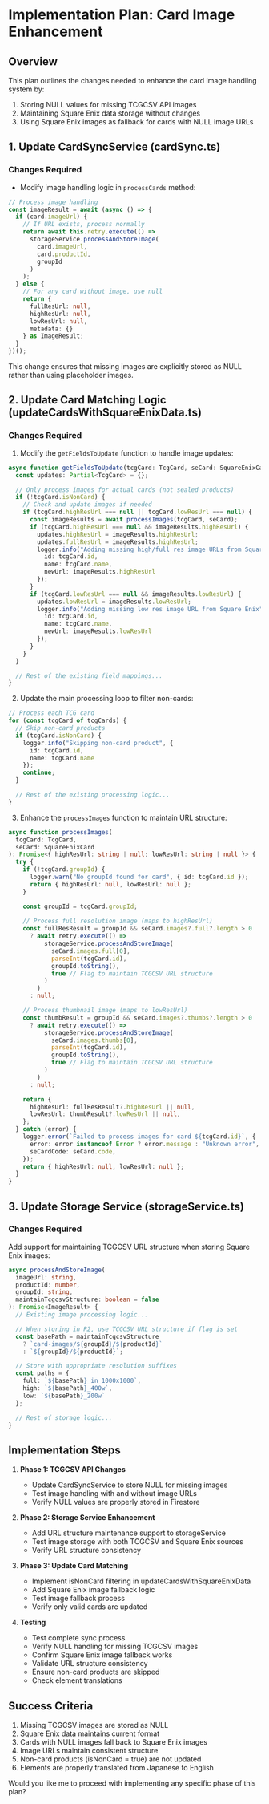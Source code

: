 # Implementation Plan: Card Image Enhancement

## Overview

This plan outlines the changes needed to enhance the card image handling system by:

1. Storing NULL values for missing TCGCSV API images
2. Maintaining Square Enix data storage without changes
3. Using Square Enix images as fallback for cards with NULL image URLs

## 1. Update CardSyncService (cardSync.ts)

### Changes Required

- Modify image handling logic in `processCards` method:

```typescript
// Process image handling
const imageResult = await (async () => {
  if (card.imageUrl) {
    // If URL exists, process normally
    return await this.retry.execute(() =>
      storageService.processAndStoreImage(
        card.imageUrl,
        card.productId,
        groupId
      )
    );
  } else {
    // For any card without image, use null
    return {
      fullResUrl: null,
      highResUrl: null,
      lowResUrl: null,
      metadata: {}
    } as ImageResult;
  }
})();
```

This change ensures that missing images are explicitly stored as NULL rather than using placeholder images.

## 2. Update Card Matching Logic (updateCardsWithSquareEnixData.ts)

### Changes Required

1. Modify the `getFieldsToUpdate` function to handle image updates:

```typescript
async function getFieldsToUpdate(tcgCard: TcgCard, seCard: SquareEnixCard): Promise<Partial<TcgCard>> {
  const updates: Partial<TcgCard> = {};

  // Only process images for actual cards (not sealed products)
  if (!tcgCard.isNonCard) {
    // Check and update images if needed
    if (tcgCard.highResUrl === null || tcgCard.lowResUrl === null) {
      const imageResults = await processImages(tcgCard, seCard);
      if (tcgCard.highResUrl === null && imageResults.highResUrl) {
        updates.highResUrl = imageResults.highResUrl;
        updates.fullResUrl = imageResults.highResUrl;
        logger.info("Adding missing high/full res image URLs from Square Enix", {
          id: tcgCard.id,
          name: tcgCard.name,
          newUrl: imageResults.highResUrl
        });
      }
      if (tcgCard.lowResUrl === null && imageResults.lowResUrl) {
        updates.lowResUrl = imageResults.lowResUrl;
        logger.info("Adding missing low res image URL from Square Enix", {
          id: tcgCard.id,
          name: tcgCard.name,
          newUrl: imageResults.lowResUrl
        });
      }
    }
  }

  // Rest of the existing field mappings...
}
```

2. Update the main processing loop to filter non-cards:

```typescript
// Process each TCG card
for (const tcgCard of tcgCards) {
  // Skip non-card products
  if (tcgCard.isNonCard) {
    logger.info("Skipping non-card product", {
      id: tcgCard.id,
      name: tcgCard.name
    });
    continue;
  }

  // Rest of the existing processing logic...
}
```

3. Enhance the `processImages` function to maintain URL structure:

```typescript
async function processImages(
  tcgCard: TcgCard,
  seCard: SquareEnixCard
): Promise<{ highResUrl: string | null; lowResUrl: string | null }> {
  try {
    if (!tcgCard.groupId) {
      logger.warn("No groupId found for card", { id: tcgCard.id });
      return { highResUrl: null, lowResUrl: null };
    }

    const groupId = tcgCard.groupId;
    
    // Process full resolution image (maps to highResUrl)
    const fullResResult = groupId && seCard.images?.full?.length > 0
      ? await retry.execute(() =>
          storageService.processAndStoreImage(
            seCard.images.full[0],
            parseInt(tcgCard.id),
            groupId.toString(),
            true // Flag to maintain TCGCSV URL structure
          )
        )
      : null;

    // Process thumbnail image (maps to lowResUrl)
    const thumbResult = groupId && seCard.images?.thumbs?.length > 0
      ? await retry.execute(() =>
          storageService.processAndStoreImage(
            seCard.images.thumbs[0],
            parseInt(tcgCard.id),
            groupId.toString(),
            true // Flag to maintain TCGCSV URL structure
          )
        )
      : null;

    return {
      highResUrl: fullResResult?.highResUrl || null,
      lowResUrl: thumbResult?.lowResUrl || null,
    };
  } catch (error) {
    logger.error(`Failed to process images for card ${tcgCard.id}`, {
      error: error instanceof Error ? error.message : "Unknown error",
      seCardCode: seCard.code,
    });
    return { highResUrl: null, lowResUrl: null };
  }
}
```

## 3. Update Storage Service (storageService.ts)

### Changes Required

Add support for maintaining TCGCSV URL structure when storing Square Enix images:

```typescript
async processAndStoreImage(
  imageUrl: string,
  productId: number,
  groupId: string,
  maintainTcgcsvStructure: boolean = false
): Promise<ImageResult> {
  // Existing image processing logic...

  // When storing in R2, use TCGCSV URL structure if flag is set
  const basePath = maintainTcgcsvStructure
    ? `card-images/${groupId}/${productId}`
    : `${groupId}/${productId}`;

  // Store with appropriate resolution suffixes
  const paths = {
    full: `${basePath}_in_1000x1000`,
    high: `${basePath}_400w`,
    low: `${basePath}_200w`
  };

  // Rest of storage logic...
}
```

## Implementation Steps

1. **Phase 1: TCGCSV API Changes**
   - Update CardSyncService to store NULL for missing images
   - Test image handling with and without image URLs
   - Verify NULL values are properly stored in Firestore

2. **Phase 2: Storage Service Enhancement**
   - Add URL structure maintenance support to storageService
   - Test image storage with both TCGCSV and Square Enix sources
   - Verify URL structure consistency

3. **Phase 3: Update Card Matching**
   - Implement isNonCard filtering in updateCardsWithSquareEnixData
   - Add Square Enix image fallback logic
   - Test image fallback process
   - Verify only valid cards are updated

4. **Testing**
   - Test complete sync process
   - Verify NULL handling for missing TCGCSV images
   - Confirm Square Enix image fallback works
   - Validate URL structure consistency
   - Ensure non-card products are skipped
   - Check element translations

## Success Criteria

1. Missing TCGCSV images are stored as NULL
2. Square Enix data maintains current format
3. Cards with NULL images fall back to Square Enix images
4. Image URLs maintain consistent structure
5. Non-card products (isNonCard = true) are not updated
6. Elements are properly translated from Japanese to English

Would you like me to proceed with implementing any specific phase of this plan?
